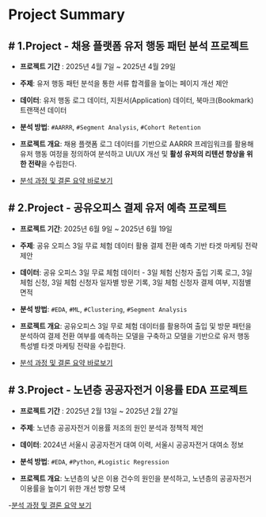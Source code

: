 # Project Summary 
## # 1.Project - **채용 플랫폼 유저 행동 패턴 분석 프로젝트** 
- **프로젝트 기간** : 2025년 4월 7일 ~ 2025년 4월 29일

- **주제**: 유저 행동 패턴 분석을 통한 서류 합격률을 높이는 페이지 개선 제안

- **데이터**: 유저 행동 로그 데이터, 지원서(Application) 데이터, 북마크(Bookmark) 트랜잭션 데이터

- **분석 방법**: `#AARRR`, `#Segment Analysis`, `#Cohort Retention` 

- **프로젝트 개요**: 채용 플랫폼 로그 데이터를 기반으로 AARRR 프레임워크를 활용해 유저 행동 여정을 정의하여 분석하고 UI/UX 개선 및 **활성 유저의 리텐션 향상을 위한 전략**을 수립한다.
  
- [분석 과정 및 결론 요약 바로보기](https://github.com/SONG-3/DA-Portfolio/blob/main/AARRR_recruitment/%E1%84%8B%E1%85%B2%E1%84%8C%E1%85%A5%20%E1%84%92%E1%85%A2%E1%86%BC%E1%84%83%E1%85%A9%E1%86%BC%20%E1%84%91%E1%85%A2%E1%84%90%E1%85%A5%E1%86%AB%20%E1%84%87%E1%85%AE%E1%86%AB%E1%84%89%E1%85%A5%E1%86%A8_%E1%84%8B%E1%85%AF%E1%86%AB%E1%84%91%E1%85%A6%E1%84%8B%E1%85%B5%E1%84%91%E1%85%A5.pdf)

## # 2.Project - 공유오피스 결제 유저 예측 프로젝트 
- **프로젝트 기간**: 2025년 6월 9일 ~ 2025년 6월 19일

- **주제**: 공유 오피스 3일 무료 체험 데이터 활용 결제 전환 예측 기반 타겟 마케팅 전략 제안
- **데이터**: 공유 오피스 3일 무료 체험 데이터 - 3일 체험 신청자 출입 기록 로그, 3일 체험 신청, 3일 체험 신청자 일자별 방문 기록, 3일 체험 신청자 결제 여부, 지점별 면적

- **분석 방법**: `#EDA`, `#ML`, `#Clustering`, `#Segment Analysis`

- **프로젝트 개요**: 공유오피스 3일 무로 체험 데이터를 활용하여 출입 및 방문 패턴을 분석하여 결제 전환 여부를 예측하는 모델을 구축하고 모델을 기반으로 유저 행동 특성별 타겟 마케팅 전략을 수립한다.
  
- [분석 과정 및 결론 요약 바로보기](https://github.com/SONG-3/DA-Portfolio/blob/main/ML_shared_office/%E1%84%86%E1%85%A5%E1%84%89%E1%85%B5%E1%86%AB%E1%84%85%E1%85%A5%E1%84%82%E1%85%B5%E1%86%BC%20%E1%84%80%E1%85%A7%E1%86%AF%E1%84%8C%E1%85%A6%20%E1%84%8B%E1%85%B2%E1%84%8C%E1%85%A5%20%E1%84%8B%E1%85%A8%E1%84%8E%E1%85%B3%E1%86%A8_%E1%84%8B%E1%85%AF%E1%86%AB%E1%84%91%E1%85%A6%E1%84%8B%E1%85%B5%E1%84%91%E1%85%A5.pdf)

## # 3.Project - 노년층 공공자전거 이용률 EDA 프로젝트
- **프로젝트 기간** : 2025년 2월 13일 ~ 2025년 2월 27일

- **주제**: 노년층 공공자전거 이용률 저조의 원인 분석과 정책적 제언
- **데이터**: 2024년 서울시 공공자전거 대여 이력, 서울시 공공자전거 대여소 정보
- **분석 방법**: `#EDA`, `#Python`, `#Logistic Regression` 

- **프로젝트 개요**: 노년층의 낮은 이용 건수의 원인을 분석하고, 노년층의 공공자전거 이용률을 높이기 위한 개선 방향 모색

-[분석 과정 및 결론 요약 보기](https://github.com/SONG-3/DA-Portfolio/blob/main/EDA_public_bike/%E1%84%82%E1%85%A9%E1%84%82%E1%85%A7%E1%86%AB%E1%84%8E%E1%85%B3%E1%86%BC%20%E1%84%80%E1%85%A9%E1%86%BC%E1%84%80%E1%85%A9%E1%86%BC%E1%84%8C%E1%85%A1%E1%84%8C%E1%85%A5%E1%86%AB%E1%84%80%E1%85%A5%20EDA_%E1%84%8B%E1%85%AF%E1%86%AB%E1%84%91%E1%85%A6%E1%84%8B%E1%85%B5%E1%84%91%E1%85%A5.pdf)
  
